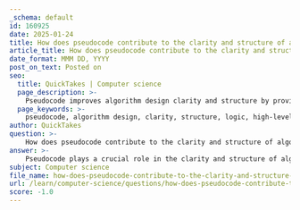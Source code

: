 ```yaml
---
_schema: default
id: 160925
date: 2025-01-24
title: How does pseudocode contribute to the clarity and structure of algorithm design?
article_title: How does pseudocode contribute to the clarity and structure of algorithm design?
date_format: MMM DD, YYYY
post_on_text: Posted on
seo:
  title: QuickTakes | Computer science
  page_description: >-
    Pseudocode improves algorithm design clarity and structure by providing a clear, high-level description that focuses on logic over syntax, aiding communication and collaboration among team members with varying programming expertise.
  page_keywords: >-
    pseudocode, algorithm design, clarity, structure, logic, high-level abstraction, natural language elements, flexible format, syntax errors, communication, collaboration, programming environments, decision-making process, cognitive load
author: QuickTakes
question: >-
    How does pseudocode contribute to the clarity and structure of algorithm design?
answer: >-
    Pseudocode plays a crucial role in the clarity and structure of algorithm design for several reasons:\n\n1. **Clarity and Simplicity**: The primary goal of pseudocode is to clarify the logic of the algorithm. By avoiding complex syntax and focusing on the sequence of operations, pseudocode makes it easier to identify potential issues before actual coding begins. This clarity helps both the original developer and others who may review the algorithm to understand its intent and flow without getting lost in programming language specifics.\n\n2. **High-Level Abstraction**: Pseudocode provides a high-level description of an algorithm, allowing programmers to concentrate on the logic and flow of the program. This abstraction helps in visualizing the overall structure and functionality without the distractions of syntax rules from specific programming languages.\n\n3. **Natural Language Elements**: Pseudocode often combines elements of natural language with programming constructs, making it more accessible to a wider audience. This feature is particularly beneficial in team settings where members may have varying levels of programming expertise. It facilitates communication and collaboration by allowing non-programmers to understand the algorithm's logic.\n\n4. **Structured Format**: Pseudocode typically follows a structured format that includes control flow statements (like if-else conditions, loops, etc.). This structure helps outline the decision-making process within the algorithm, making it easier to follow the logic and understand how different parts of the algorithm interact.\n\n5. **Flexibility**: Since pseudocode is not tied to any specific programming language, it can be adapted to fit the needs of different programming environments. This flexibility allows developers to express their ideas in a way that is most comfortable for them, making it easier to transition from pseudocode to actual code in various programming languages.\n\n6. **No Syntax Errors**: Pseudocode is not executed by a compiler or interpreter, which means there are no syntax errors to worry about. This allows programmers to focus on the logic of the algorithm rather than the technicalities of coding, reducing the cognitive load during the design phase.\n\n7. **Intermediate Representation**: Pseudocode serves as a bridge between human language and actual programming code. It simplifies the translation process into a specific programming language later, as the logic has already been clearly defined.\n\nIn summary, pseudocode enhances the clarity and structure of algorithm design by providing a clear, high-level, and flexible representation of the algorithm's logic, making it easier to communicate ideas and identify potential issues before implementation.
subject: Computer science
file_name: how-does-pseudocode-contribute-to-the-clarity-and-structure-of-algorithm-design.md
url: /learn/computer-science/questions/how-does-pseudocode-contribute-to-the-clarity-and-structure-of-algorithm-design
score: -1.0
---
```


&nbsp;